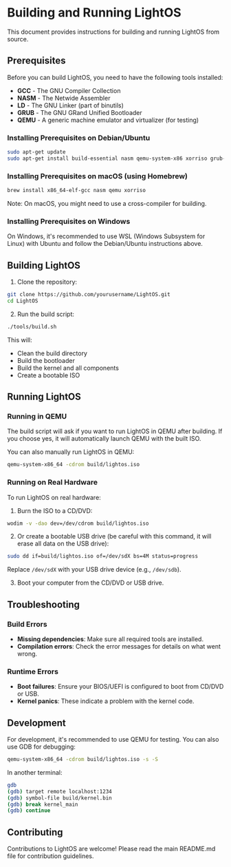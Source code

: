 # Building and Running LightOS

This document provides instructions for building and running LightOS from source.

## Prerequisites

Before you can build LightOS, you need to have the following tools installed:

- **GCC** - The GNU Compiler Collection
- **NASM** - The Netwide Assembler
- **LD** - The GNU Linker (part of binutils)
- **GRUB** - The GNU GRand Unified Bootloader
- **QEMU** - A generic machine emulator and virtualizer (for testing)

### Installing Prerequisites on Debian/Ubuntu

```bash
sudo apt-get update
sudo apt-get install build-essential nasm qemu-system-x86 xorriso grub-pc-bin grub-common
```

### Installing Prerequisites on macOS (using Homebrew)

```bash
brew install x86_64-elf-gcc nasm qemu xorriso
```

Note: On macOS, you might need to use a cross-compiler for building.

### Installing Prerequisites on Windows

On Windows, it's recommended to use WSL (Windows Subsystem for Linux) with Ubuntu and follow the Debian/Ubuntu instructions above.

## Building LightOS

1. Clone the repository:

```bash
git clone https://github.com/yourusername/LightOS.git
cd LightOS
```

2. Run the build script:

```bash
./tools/build.sh
```

This will:
- Clean the build directory
- Build the bootloader
- Build the kernel and all components
- Create a bootable ISO

## Running LightOS

### Running in QEMU

The build script will ask if you want to run LightOS in QEMU after building. If you choose yes, it will automatically launch QEMU with the built ISO.

You can also manually run LightOS in QEMU:

```bash
qemu-system-x86_64 -cdrom build/lightos.iso
```

### Running on Real Hardware

To run LightOS on real hardware:

1. Burn the ISO to a CD/DVD:

```bash
wodim -v -dao dev=/dev/cdrom build/lightos.iso
```

2. Or create a bootable USB drive (be careful with this command, it will erase all data on the USB drive):

```bash
sudo dd if=build/lightos.iso of=/dev/sdX bs=4M status=progress
```

Replace `/dev/sdX` with your USB drive device (e.g., `/dev/sdb`).

3. Boot your computer from the CD/DVD or USB drive.

## Troubleshooting

### Build Errors

- **Missing dependencies**: Make sure all required tools are installed.
- **Compilation errors**: Check the error messages for details on what went wrong.

### Runtime Errors

- **Boot failures**: Ensure your BIOS/UEFI is configured to boot from CD/DVD or USB.
- **Kernel panics**: These indicate a problem with the kernel code.

## Development

For development, it's recommended to use QEMU for testing. You can also use GDB for debugging:

```bash
qemu-system-x86_64 -cdrom build/lightos.iso -s -S
```

In another terminal:

```bash
gdb
(gdb) target remote localhost:1234
(gdb) symbol-file build/kernel.bin
(gdb) break kernel_main
(gdb) continue
```

## Contributing

Contributions to LightOS are welcome! Please read the main README.md file for contribution guidelines.
